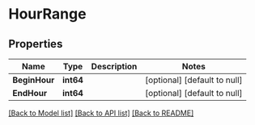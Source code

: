 # HourRange

## Properties
Name | Type | Description | Notes
------------ | ------------- | ------------- | -------------
**BeginHour** | **int64** |  | [optional] [default to null]
**EndHour** | **int64** |  | [optional] [default to null]

[[Back to Model list]](../README.md#documentation-for-models) [[Back to API list]](../README.md#documentation-for-api-endpoints) [[Back to README]](../README.md)


